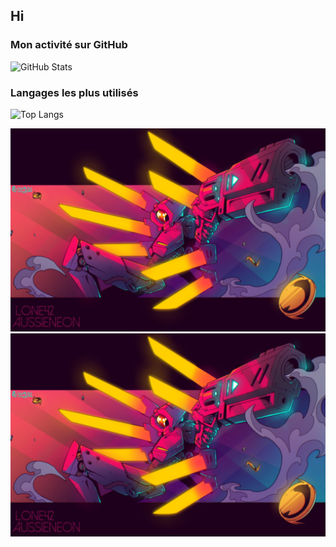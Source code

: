 ## Hi

### Mon activité sur GitHub

![GitHub Stats](https://github-readme-stats.vercel.app/api?username=Pou-1&show_icons=true&hide_title=true&hide=prs&theme=transparent)

### Langages les plus utilisés

![Top Langs](https://github-readme-stats.vercel.app/api/top-langs/?username=Pou-1&layout=compact&theme=transparent)


![Image Alt Text](ultrakill.jpeg)
<img alt="Me Uwu" src="ultrakill.jpeg" />